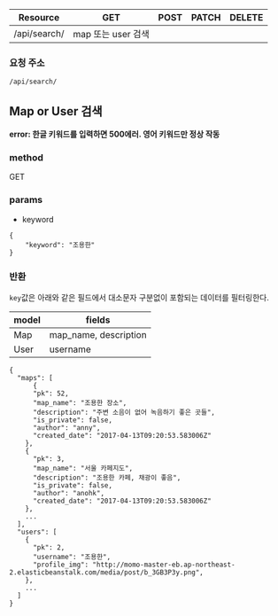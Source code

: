 | Resource | GET | POST | PATCH | DELETE |
| --- | --- | --- | --- | --- |
| /api/search/ | map 또는 user 검색 |  |  |  |

### 요청 주소

```
/api/search/
```

## Map or User 검색

**error: 한글 키워드를 입력하면 500에러. 영어 키워드만 정상 작동**

### method

GET

### params
- keyword

```
{
	"keyword": "조용한"
}
```

### 반환
`key`값은 아래와 같은 필드에서 대소문자 구분없이 포함되는 데이터를 필터링한다.

model | fields |
--- | --- |
Map | map_name, description |
User | username |


```
{
  "maps": [
      {
      "pk": 52,
      "map_name": "조용한 장소",
      "description": "주변 소음이 없어 녹음하기 좋은 곳들",
      "is_private": false,
      "author": "anny",
      "created_date": "2017-04-13T09:20:53.583006Z"
    },
    {
      "pk": 3,
      "map_name": "서울 카페지도",
      "description": "조용한 카페, 채광이 좋음",
      "is_private": false,
      "author": "anohk",
      "created_date": "2017-04-13T09:20:53.583006Z"
    },
    ...
  ],
  "users": [
    {
      "pk": 2,
      "username": "조용한",
      "profile_img": "http://momo-master-eb.ap-northeast-2.elasticbeanstalk.com/media/post/b_3GB3P3y.png",
    },
    ...
  ]
}
```
